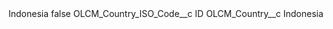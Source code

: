 <?xml version="1.0" encoding="UTF-8"?>
<CustomMetadata xmlns="http://soap.sforce.com/2006/04/metadata" xmlns:xsi="http://www.w3.org/2001/XMLSchema-instance" xmlns:xsd="http://www.w3.org/2001/XMLSchema">
    <label>Indonesia</label>
    <protected>false</protected>
    <values>
        <field>OLCM_Country_ISO_Code__c</field>
        <value xsi:type="xsd:string">ID</value>
    </values>
    <values>
        <field>OLCM_Country__c</field>
        <value xsi:type="xsd:string">Indonesia</value>
    </values>
</CustomMetadata>
